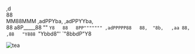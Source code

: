                               
  ,d                          
  88                          
MM88MMM ,adPPYba, ,adPPYYba,  
  88   a8P_____88 ""     `Y8  
  88   8PP""""""" ,adPPPPP88  
  88,  "8b,   ,aa 88,    ,88  
  "Y888 `"Ybbd8"' `"8bbdP"Y8  
                              
![tea](https://i.pinimg.com/originals/05/16/c0/0516c0dfc5d6c99499a1b7e40c058879.png)
